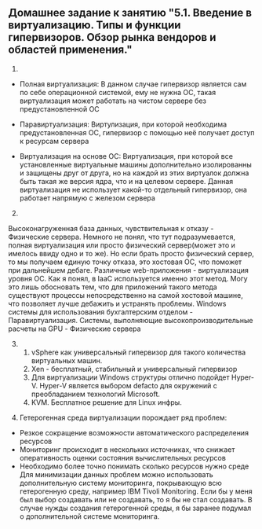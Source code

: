 ## Домашнее задание к занятию "5.1. Введение в виртуализацию. Типы и функции гипервизоров. Обзор рынка вендоров и областей применения."
1. 
- Полная виртуализация:
	В данном случае гипервизор является сам по себе операционной системой, ему не нужна ОС, такая виртуализация может работать на чистом сервере без предустановленной ОС

- Паравиртуализация:
	Виртулизация, при которой необходима предустановленная ОС, гипервизор с помощью неё получает доступ к ресурсам сервера

- Виртуализация на основе ОС:
	Виртуализация, при которой все установленные виртуальные машины дополнительно изолированны и защищены друг от друга, но на каждой из этих виртуалок должна быть такая же версия ядра, что и на целевом сервере. Данная виртуализация не использует какой-то отдельный гипервизор, она работает напрямую с железом сервера

2.
Высоконагруженная база данных, чувствительная к отказу - Физические сервера. Немного не понял, что тут подразумевается, полная виртуализация или просто физический сервер(может это и имелось ввиду одно и то же). Но если брать просто физический сервер, то мы получаем единую точку отказа, это хостовая ОС, что поможет при дальнейшем дебаге.
Различные web-приложения - виртуализация уровня ОС. Как я понял, в IaaC используется именно этот метод. Могу это лишь обосновать тем, что для приложений такого метода существуют процессы непосредственно на самой хостовой машине, что позволяет лучше дебажить и устранять проблемы.
Windows системы для использования бухгалтерским отделом - Паравиртуализация. 
Системы, выполняющие высокопроизводительные расчеты на GPU - Физические сервера

3.
	1. vSphere как универсальный гипервизор для такого количества виртуальных машин.
	2. Xen - бесплатный, стабильный и универсальный гипервизор
	3. Для виртуализации Windows структуры отлично подойдет Hyper-V. Hyper-V является выбором defacto для окружений с преобладанием технологий Microsoft.
	4. KVM. Бесплатное решение для Linux инфры.

4. Гетерогенная среда виртуализации порождает ряд проблем:
 - Резкое сокращение возможности автоматического распределения ресурсов
 - Мониторинг происходит в нескольких источниках, что снижает оперативность оценки состояния вычислительных ресурсов
 - Необходимо более точно понимать сколько ресурсов нужно среде
Для минимизации данных проблем можно использовать дополнительную систему мониторинга, покрывающую всю гетерогенную среду, например IBM Tivoli Monitoring. Если бы у меня был выбор создавать или не создавать, то я бы не стал создавать. В случае нужды создания гетерогенной среды, я бы заранее подумал о дополнительной системе мониторинга.
